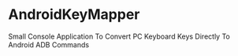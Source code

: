 # AndroidKeyMapper
 Small Console Application To Convert PC Keyboard Keys Directly To Android ADB Commands
